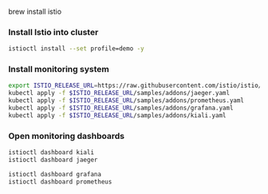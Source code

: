 
brew install istio

### Install Istio into cluster
```sh
istioctl install --set profile=demo -y
```

### Install monitoring system
```sh
export ISTIO_RELEASE_URL=https://raw.githubusercontent.com/istio/istio/release-1.14/
kubectl apply -f $ISTIO_RELEASE_URL/samples/addons/jaeger.yaml
kubectl apply -f $ISTIO_RELEASE_URL/samples/addons/prometheus.yaml
kubectl apply -f $ISTIO_RELEASE_URL/samples/addons/grafana.yaml
kubectl apply -f $ISTIO_RELEASE_URL/samples/addons/kiali.yaml
```

### Open monitoring dashboards
```sh
istioctl dashboard kiali  
istioctl dashboard jaeger

istioctl dashboard grafana
istioctl dashboard prometheus
```





